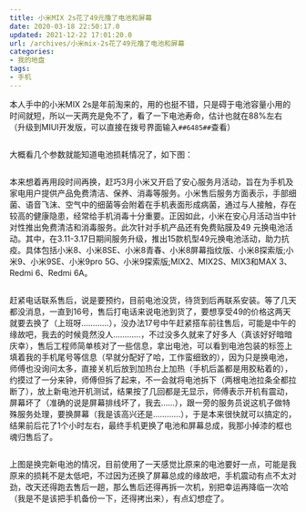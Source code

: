 ```yaml
---
title: 小米MIX 2s花了49元撸了电池和屏幕
date: 2020-03-18 22:50:17.0
updated: 2021-12-22 17:01:20.0
url: /archives/小米mix-2s花了49元撸了电池和屏幕
categories: 
- 我的地盘
tags: 
- 手机
---
```


本人手中的小米MIX 2s是年前淘来的，用的也挺不错，只是碍于电池容量小用的时间就短，所以一天两充是免不了，看了一下电池寿命，估计也就在88%左右（升级到MIUI开发版，可以直接在拨号界面输入<code>*#*#6485#*#*</code>查看）

<!--more-->

<img src="https://cdn.lancn.cn/wp-content/uploads/2020/03/1584541948-xiaomi_mix2s01.jpg" alt="" />

大概看几个参数就能知道电池损耗情况了，如下图：

<img src="https://cdn.lancn.cn/wp-content/uploads/2020/03/1584542127-xiaomi_mix2s04.png" alt="" />

本来想着再用段时间再换，赶巧3月小米又开启了安心服务月活动，旨在为手机及家电用户提供产品免费清洁、保养、消毒等服务。小米售后服务方面表示，手部细菌、语音飞沫、空气中的细菌等会附着在手机表面形成病菌，通过与人接触，存在较高的健康隐患，经常给手机消毒十分重要。正因如此，小米在安心月活动当中针对性推出免费清洁和消毒服务。此次针对手机产品还有免费贴膜及49 元换电池活动。其中，在3.11-3.17日期间服务升级，推出15款机型49元换电池活动，助力抗疫。具体包括小米8、小米8SE、小米8青春、小米8屏幕指纹版、小米8探索版;小米9、小米9SE、小米9pro 5G、小米9探索版;MIX2、MIX2S、MIX3和MAX 3、Redmi 6、Redmi 6A。

<img src="https://cdn.lancn.cn/wp-content/uploads/2020/03/1584541949-xiaomi_mix2s03.jpg" alt="" />

赶紧电话联系售后，说是要预约，目前电池没货，待货到后再联系安装。等了几天都没消息，一直到16号，售后打电话来说电池到货了，要想享受49的价格这两天就要去换了（上班呀…………），没办法17号中午赶紧搭车前往售后，可能是中午的缘故吧，我去的时候竟然没人…………，不过没多久就来了好多人（真该好好暗暗庆幸），售后工程师简单核对了一些信息，拿出电池，可以看到电池包装的标签上填着我的手机尾号等信息（早就分配好了哈，工作蛮细致的），因为只是换电池，师傅也没询问太多，直接关机后放到加热台上加热（手机后盖都是用胶粘着的），约摸过了一分来钟，师傅但拆了起来，不一会就将电池拆下（两根电池拉条全都拉断了），放上新电池开机测试，结果按了几回都是无显示，师傅表示开机有震动，屏幕坏了（准确的说是屏幕排线坏了，我去……），跟一旁的服务员说这机子做特殊服务处理，要换屏幕（我是该高兴还是…………），于是本来很快就可以搞定的，结果前后花了1个小时左右，最终手机更换了电池和屏幕总成，我那小掉漆的框也魂归售后了。

<img src="https://cdn.lancn.cn/wp-content/uploads/2020/03/1584541948-xiaomi_mix2s02.jpg" alt="" />

上图是换完新电池的情况，目前使用了一天感觉比原来的电池要好一点，可能是我原来的损耗不是太低吧，不过因为还换了屏幕总成的缘故吧，手机震动有点不太对劲，改天还得跑去售后一趟，那么售后还得再拆一次机，别把幸运再降临一次哈（我是不是该把手机备份一下，还得拷出来），有点幻想症了。